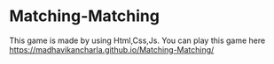 # Matching-Matching
This game is made by using Html,Css,Js. 
You can play this game here https://madhavikancharla.github.io/Matching-Matching/
